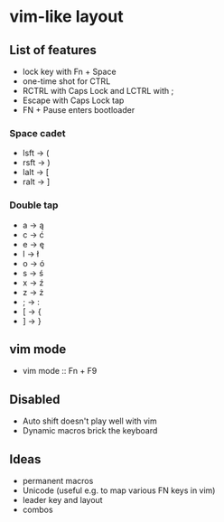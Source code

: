 # vim-like layout
## List of features
- lock key with Fn + Space
- one-time shot for CTRL
- RCTRL with Caps Lock and LCTRL with ;
- Escape with Caps Lock tap
- FN + Pause enters bootloader
### Space cadet
- lsft -> (
- rsft -> )
- lalt -> [
- ralt -> ]
### Double tap
- a -> ą
- c -> ć
- e -> ę
- l -> ł
- o -> ó
- s -> ś
- x -> ź
- z -> ż
- ; -> :
- [ -> {
- ] -> }

## vim mode
- vim mode :: Fn + F9
## Disabled
   - Auto shift doesn't play well with vim
   - Dynamic macros brick the keyboard

## Ideas
- permanent macros
- Unicode (useful e.g. to map various FN keys in vim)
- leader key and layout
- combos
